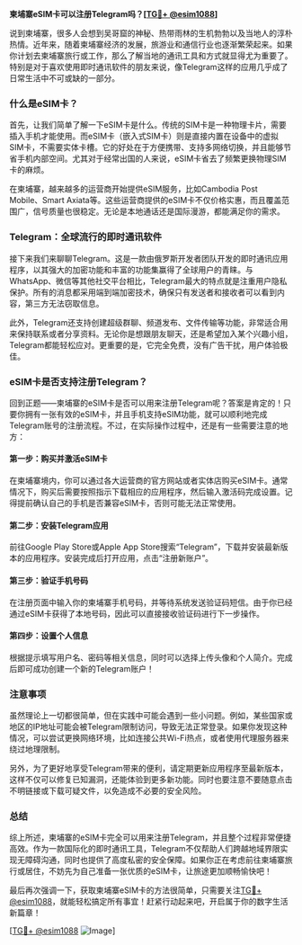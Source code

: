 **柬埔寨eSIM卡可以注册Telegram吗？[[TG💪+ @esim1088](https://t.me/s/esim1088)]**

说到柬埔寨，很多人会想到吴哥窟的神秘、热带雨林的生机勃勃以及当地人的淳朴热情。近年来，随着柬埔寨经济的发展，旅游业和通信行业也逐渐繁荣起来。如果你计划去柬埔寨旅行或工作，那么了解当地的通讯工具和方式就显得尤为重要了。特别是对于喜欢使用即时通讯软件的朋友来说，像Telegram这样的应用几乎成了日常生活中不可或缺的一部分。

### 什么是eSIM卡？

首先，让我们简单了解一下eSIM卡是什么。传统的SIM卡是一种物理卡片，需要插入手机才能使用。而eSIM卡（嵌入式SIM卡）则是直接内置在设备中的虚拟SIM卡，不需要实体卡槽。它的好处在于方便携带、支持多网络切换，并且能够节省手机内部空间。尤其对于经常出国的人来说，eSIM卡省去了频繁更换物理SIM卡的麻烦。

在柬埔寨，越来越多的运营商开始提供eSIM服务，比如Cambodia Post Mobile、Smart Axiata等。这些运营商提供的eSIM卡不仅价格实惠，而且覆盖范围广，信号质量也很稳定。无论是本地通话还是国际漫游，都能满足你的需求。

### Telegram：全球流行的即时通讯软件

接下来我们来聊聊Telegram。这是一款由俄罗斯开发者团队开发的即时通讯应用程序，以其强大的加密功能和丰富的功能集赢得了全球用户的青睐。与WhatsApp、微信等其他社交平台相比，Telegram最大的特点就是注重用户隐私保护。所有的消息都采用端到端加密技术，确保只有发送者和接收者可以看到内容，第三方无法窃取信息。

此外，Telegram还支持创建超级群聊、频道发布、文件传输等功能，非常适合用来保持联系或者分享资料。无论你是想跟朋友聊天，还是希望加入某个兴趣小组，Telegram都能轻松应对。更重要的是，它完全免费，没有广告干扰，用户体验极佳。

### eSIM卡是否支持注册Telegram？

回到正题——柬埔寨的eSIM卡是否可以用来注册Telegram呢？答案是肯定的！只要你拥有一张有效的eSIM卡，并且手机支持eSIM功能，就可以顺利地完成Telegram账号的注册流程。不过，在实际操作过程中，还是有一些需要注意的地方：

#### 第一步：购买并激活eSIM卡
在柬埔寨境内，你可以通过各大运营商的官方网站或者实体店购买eSIM卡。通常情况下，购买后需要按照指示下载相应的应用程序，然后输入激活码完成设置。记得提前确认自己的手机是否兼容eSIM卡，否则可能无法正常使用。

#### 第二步：安装Telegram应用
前往Google Play Store或Apple App Store搜索“Telegram”，下载并安装最新版本的应用程序。安装完成后打开应用，点击“注册新账户”。

#### 第三步：验证手机号码
在注册页面中输入你的柬埔寨手机号码，并等待系统发送验证码短信。由于你已经通过eSIM卡获得了本地号码，因此可以直接接收验证码进行下一步操作。

#### 第四步：设置个人信息
根据提示填写用户名、密码等相关信息，同时可以选择上传头像和个人简介。完成后即可成功创建一个新的Telegram账户！

### 注意事项

虽然理论上一切都很简单，但在实践中可能会遇到一些小问题。例如，某些国家或地区的IP地址可能会被Telegram限制访问，导致无法正常登录。如果你发现这种情况，可以尝试更换网络环境，比如连接公共Wi-Fi热点，或者使用代理服务器来绕过地理限制。

另外，为了更好地享受Telegram带来的便利，请定期更新应用程序至最新版本，这样不仅可以修复已知漏洞，还能体验到更多新功能。同时也要注意不要随意点击不明链接或下载可疑文件，以免造成不必要的安全风险。

### 总结

综上所述，柬埔寨的eSIM卡完全可以用来注册Telegram，并且整个过程非常便捷高效。作为一款国际化的即时通讯工具，Telegram不仅帮助人们跨越地域界限实现无障碍沟通，同时也提供了高度私密的安全保障。如果你正在考虑前往柬埔寨旅行或居住，不妨先为自己准备一张优质的eSIM卡，让旅途更加顺畅愉快吧！

最后再次强调一下，获取柬埔寨eSIM卡的方法很简单，只需要关注[TG💪+ @esim1088](https://t.me/s/esim1088)，就能轻松搞定所有事宜！赶紧行动起来吧，开启属于你的数字生活新篇章！

[[TG💪+ @esim1088](https://t.me/s/esim1088) ![Image](https://i.postimg.cc/4NQfJmqS/Snipaste-2025-05-13-00-14-12.png)]